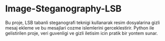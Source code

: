 # Image-Steganography-LSB
Bu proje, LSB tabanli steganografi teknigi kullanarak resim dosyalarina gizli mesaj ekleme ve bu mesajlari cozme islemlerini gerceklestirir. Python ile gelistirilen proje, veri guvenligi ve gizli iletisim icin pratik bir yontem sunar.
